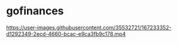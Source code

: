 # gofinances


https://user-images.githubusercontent.com/35532721/167233352-d1292349-2ecd-4660-bcac-e9ca3fb9c178.mp4

